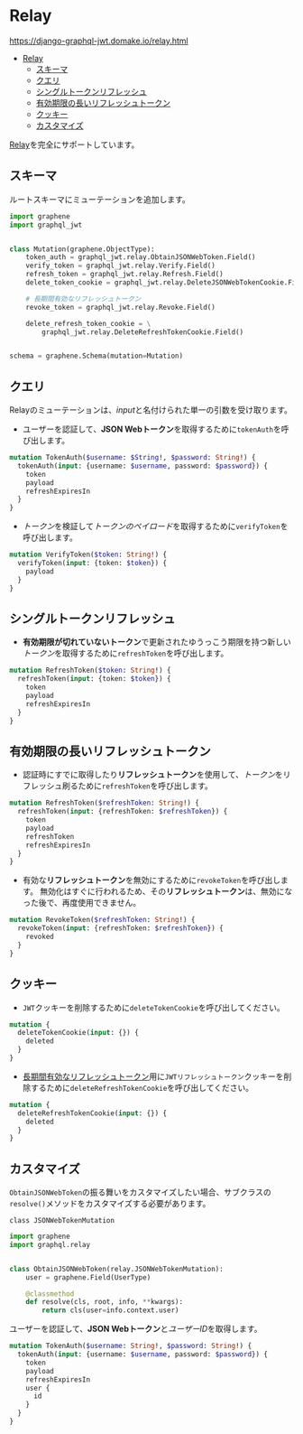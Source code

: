 # Relay

<https://django-graphql-jwt.domake.io/relay.html>

- [Relay](#relay)
  - [スキーマ](#スキーマ)
  - [クエリ](#クエリ)
  - [シングルトークンリフレッシュ](#シングルトークンリフレッシュ)
  - [有効期限の長いリフレッシュトークン](#有効期限の長いリフレッシュトークン)
  - [クッキー](#クッキー)
  - [カスタマイズ](#カスタマイズ)

[Relay](https://facebook.github.io/relay/)を完全にサポートしています。

## スキーマ

ルートスキーマにミューテーションを追加します。

```python
import graphene
import graphql_jwt


class Mutation(graphene.ObjectType):
    token_auth = graphql_jwt.relay.ObtainJSONWebToken.Field()
    verify_token = graphql_jwt.relay.Verify.Field()
    refresh_token = graphql_jwt.relay.Refresh.Field()
    delete_token_cookie = graphql_jwt.relay.DeleteJSONWebTokenCookie.Field()

    # 長期間有効なリフレッシュトークン
    revoke_token = graphql_jwt.relay.Revoke.Field()

    delete_refresh_token_cookie = \
        graphql_jwt.relay.DeleteRefreshTokenCookie.Field()


schema = graphene.Schema(mutation=Mutation)
```

## クエリ

Relayのミューテーションは、*input*と名付けられた単一の引数を受け取ります。

- ユーザーを認証して、**JSON Webトークン**を取得するために`tokenAuth`を呼び出します。

```graphql
mutation TokenAuth($username: $String!, $password: String!) {
  tokenAuth(input: {username: $username, password: $password}) {
    token
    payload
    refreshExpiresIn
  }
}
```

- *トークン*を検証して*トークンのペイロード*を取得するために`verifyToken`を呼び出します。

```graphql
mutation VerifyToken($token: String!) {
  verifyToken(input: {token: $token}) {
    payload
  }
}
```

## シングルトークンリフレッシュ

- **有効期限が切れていないトークン**で更新されたゆうっこう期限を持つ新しい*トークン*を取得するために`refreshToken`を呼び出します。

```graphql
mutation RefreshToken($token: String!) {
  refreshToken(input: {token: $token}) {
    token
    payload
    refreshExpiresIn
  }
}
```

## 有効期限の長いリフレッシュトークン

- 認証時にすでに取得したり**リフレッシュトークン**を使用して、*トークン*をリフレッシュ刷るために`refreshToken`を呼び出します。

```graphql
mutation RefreshToken($refreshToken: String!) {
  refreshToken(input: {refreshToken: $refreshToken}) {
    token
    payload
    refreshToken
    refreshExpiresIn
  }
}
```

- 有効な**リフレッシュトークン**を無効にするために`revokeToken`を呼び出します。
  無効化はすぐに行われるため、その**リフレッシュトークン**は、無効になった後で、再度使用できません。

```graphql
mutation RevokeToken($refreshToken: String!) {
  revokeToken(input: {refreshToken: $refreshToken}) {
    revoked
  }
}
```

## クッキー

- `JWT`クッキーを削除するために`deleteTokenCookie`を呼び出してください。

```graphql
mutation {
  deleteTokenCookie(input: {}) {
    deleted
  }
}
```

- [長期間有効なリフレッシュトークン](https://django-graphql-jwt.domake.io/refresh_token.html)用に`JWTリフレッシュトークン`クッキーを削除するために`deleteRefreshTokenCookie`を呼び出してください。

```graphql
mutation {
  deleteRefreshTokenCookie(input: {}) {
    deleted
  }
}
```

## カスタマイズ

`ObtainJSONWebToken`の振る舞いをカスタマイズしたい場合、サブクラスの`resolve()`メソッドをカスタマイズする必要があります。

```text
class JSONWebTokenMutation
```

```python
import graphene
import graphql.relay


class ObtainJSONWebToken(relay.JSONWebTokenMutation):
    user = graphene.Field(UserType)

    @classmethod
    def resolve(cls, root, info, **kwargs):
        return cls(user=info.context.user)
```

ユーザーを認証して、**JSON Webトークン**と*ユーザーID*を取得します。

```graphql
mutation TokenAuth($username: String!, $password: String!) {
  tokenAuth(input: {username: $username, password: $password}) {
    token
    payload
    refreshExpiresIn
    user {
      id
    }
  }
}
```

